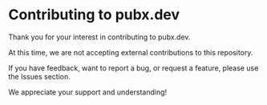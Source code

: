 
# Contributing to pubx.dev

Thank you for your interest in contributing to pubx.dev.

At this time, we are not accepting external contributions to this repository.

If you have feedback, want to report a bug, or request a feature, please use the Issues section.

We appreciate your support and understanding!
